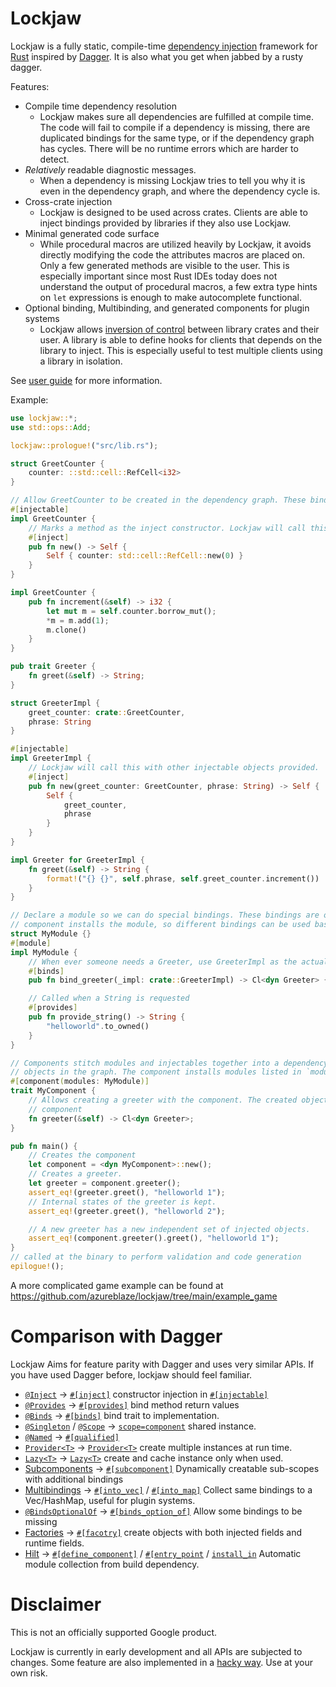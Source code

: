 # Lockjaw

Lockjaw is a fully static, compile-time
[dependency injection](https://en.wikipedia.org/wiki/Dependency_injection) framework for
[Rust](https://www.rust-lang.org/) inspired by [Dagger](https://dagger.dev). It is also what you get
when jabbed by a rusty dagger.

Features:

* Compile time dependency resolution
    * Lockjaw makes sure all dependencies are fulfilled at compile time. The code will fail to
      compile if a dependency is missing, there are duplicated bindings for the same type, or if the
      dependency graph has cycles. There will be no runtime errors which are harder to detect.
* *Relatively* readable diagnostic messages.
    * When a dependency is missing Lockjaw tries to tell you why it is even in the dependency graph,
      and where the dependency cycle is.
* Cross-crate injection
    * Lockjaw is designed to be used across crates. Clients are able to inject bindings provided by
      libraries if they also use Lockjaw.
* Minimal generated code surface
    * While procedural macros are utilized heavily by Lockjaw, it avoids directly modifying the code
      the attributes macros are placed on. Only a few generated methods are visible to the user.
      This is especially important since most Rust IDEs today does not understand the output of
      procedural macros, a few extra type hints on `let` expressions is enough to make autocomplete
      functional.
* Optional binding, Multibinding, and generated components for plugin systems
    * Lockjaw allows [inversion of control](https://en.wikipedia.org/wiki/Inversion_of_control)
      between library crates and their user. A library is able to define hooks for clients that
      depends on the library to inject. This is especially useful to test multiple clients using a
      library in isolation.

See [user guide](https://azureblaze.github.io/lockjaw/) for more information.

Example:

```rust
use lockjaw::*;
use std::ops::Add;

lockjaw::prologue!("src/lib.rs");

struct GreetCounter {
    counter: ::std::cell::RefCell<i32>
}

// Allow GreetCounter to be created in the dependency graph. These bindings are available anywhere.
#[injectable]
impl GreetCounter {
    // Marks a method as the inject constructor. Lockjaw will call this to create the object.
    #[inject]
    pub fn new() -> Self {
        Self { counter: std::cell::RefCell::new(0) }
    }
}

impl GreetCounter {
    pub fn increment(&self) -> i32 {
        let mut m = self.counter.borrow_mut();
        *m = m.add(1);
        m.clone()
    }
}

pub trait Greeter {
    fn greet(&self) -> String;
}

struct GreeterImpl {
    greet_counter: crate::GreetCounter,
    phrase: String
}

#[injectable]
impl GreeterImpl {
    // Lockjaw will call this with other injectable objects provided.
    #[inject]
    pub fn new(greet_counter: GreetCounter, phrase: String) -> Self {
        Self {
            greet_counter,
            phrase
        }
    }
}

impl Greeter for GreeterImpl {
    fn greet(&self) -> String {
        format!("{} {}", self.phrase, self.greet_counter.increment())
    }
}

// Declare a module so we can do special bindings. These bindings are only available if the
// component installs the module, so different bindings can be used based on the situation.
struct MyModule {}
#[module]
impl MyModule {
    // When ever someone needs a Greeter, use GreeterImpl as the actual implementation 
    #[binds]
    pub fn bind_greeter(_impl: crate::GreeterImpl) -> Cl<dyn Greeter> {}

    // Called when a String is requested
    #[provides]
    pub fn provide_string() -> String {
        "helloworld".to_owned()
    }
}

// Components stitch modules and injectables together into a dependency graph, and can create
// objects in the graph. The component installs modules listed in `modules`
#[component(modules: MyModule)]
trait MyComponent {
    // Allows creating a greeter with the component. The created object has the lifetime of the
    // component
    fn greeter(&self) -> Cl<dyn Greeter>;
}

pub fn main() {
    // Creates the component
    let component = <dyn MyComponent>::new();
    // Creates a greeter.
    let greeter = component.greeter();
    assert_eq!(greeter.greet(), "helloworld 1");
    // Internal states of the greeter is kept.
    assert_eq!(greeter.greet(), "helloworld 2");

    // A new greeter has a new independent set of injected objects.
    assert_eq!(component.greeter().greet(), "helloworld 1");
}
// called at the binary to perform validation and code generation
epilogue!();
```

A more complicated game example can be found at <https://github.com/azureblaze/lockjaw/tree/main/example_game>

# Comparison with Dagger

Lockjaw Aims for feature parity with Dagger and uses very similar APIs. If you have used Dagger
before, lockjaw should feel familiar.

* [`@Inject`](https://docs.oracle.com/javaee/7/api/javax/inject/package-summary.html) →
  [`#[inject]`](https://docs.rs/lockjaw/latest/lockjaw/injectable_attributes/attr.inject.html)
  constructor injection
  in [`#[injectable]`](https://docs.rs/lockjaw/latest/lockjaw/attr.injectable.html)
* [`@Provides`](https://dagger.dev/api/latest/dagger/Provides.html)
  → [`#[provides]`](https://docs.rs/lockjaw/latest/lockjaw/module_attributes/attr.provides.html)
  bind method return values
* [`@Binds`](https://dagger.dev/api/latest/dagger/Binds.html)
  → [`#[binds]`](https://docs.rs/lockjaw/latest/lockjaw/module_attributes/attr.binds.html)
  bind trait to implementation.
* [`@Singleton`](https://docs.oracle.com/javaee/7/api/javax/inject/Singleton.html) /
  [`@Scope`](https://docs.oracle.com/javaee/6/api/javax/inject/Scope.html) →
  [`scope=component`]((https://docs.rs/lockjaw/latest/lockjaw/attr.injectable.html#scope))
  shared instance.
* [`@Named`](https://docs.oracle.com/javaee/6/api/javax/inject/Named.html) →
  [`#[qualified]`](https://docs.rs/lockjaw/latest/lockjaw/module_attributes/attr.qualified.html)
* [`Provider<T>`](https://docs.oracle.com/javaee/7/api/javax/inject/Provider.html)
  → [`Provider<T>`](https://docs.rs/lockjaw/latest/lockjaw/struct.Provider.html) create multiple
  instances at run time.
* [`Lazy<T>`](https://dagger.dev/api/latest/dagger/Lazy.html)
  → [`Lazy<T>`](https://docs.rs/lockjaw/latest/lockjaw/struct.Lazy.html) create and cache instance
  only when used.
* [Subcomponents](https://dagger.dev/dev-guide/subcomponents)
  → [`#[subcomponent]`](https://docs.rs/lockjaw/latest/lockjaw/attr.define_component.html)
  Dynamically creatable sub-scopes with additional bindings
* [Multibindings](https://dagger.dev/dev-guide/multibindings)
  → [`#[into_vec]`](https://docs.rs/lockjaw/latest/lockjaw/module_attributes/attr.into_vec.html)
  / [`#[into_map]`](https://docs.rs/lockjaw/latest/lockjaw/module_attributes/attr.into_map.html)
  Collect same bindings to a Vec/HashMap, useful for plugin systems.
* [`@BindsOptionalOf`](https://dagger.dev/api/2.13/index.html?dagger/BindsOptionalOf.html)
  → [`#[binds_option_of]`](https://docs.rs/lockjaw/latest/lockjaw/module_attributes/attr.binds_option_of.html)
  Allow some bindings to be missing
* [Factories](https://github.com/google/auto/tree/master/factory)
  → [`#[facotry]`](https://docs.rs/lockjaw/latest/lockjaw/injectable_attributes/attr.factory.html)
  create objects with both injected fields and runtime fields.
* [Hilt](https://dagger.dev/hilt/)
  → [`#[define_component]`](https://docs.rs/lockjaw/latest/lockjaw/attr.define_component.html) / [
  `#[entry_point`](https://docs.rs/lockjaw/latest/lockjaw/attr.entry_point.html)
  / [`install_in`](https://docs.rs/lockjaw/latest/lockjaw/attr.module.html#install_in)
  Automatic module collection from build dependency.

# Disclaimer

This is not an officially supported Google product.

Lockjaw is currently in early development and all APIs are subjected to changes. Some feature are
also implemented in a [hacky way](https://azureblaze.github.io/lockjaw/caveats.html). Use at your
own risk.